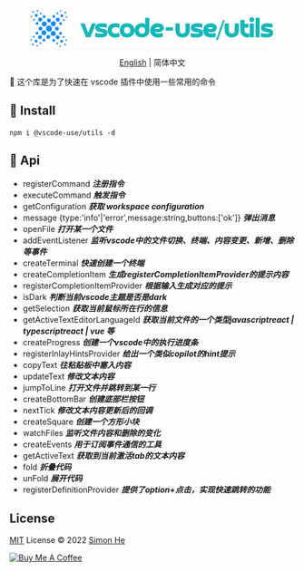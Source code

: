 <p align="center">
<img src="./assets/kv.png" alt="css selector">
</p>
<p align="center"> <a href="./README.md">English</a> | 简体中文</p>
🐰 这个库是为了快速在 vscode 插件中使用一些常用的命令

## 📍 Install
```
npm i @vscode-use/utils -d
```

## 📝 Api

- registerCommand ***注册指令***
- executeCommand ***触发指令***
- getConfiguration ***获取 workspace configuration***
- message {type:'info'|'error',message:string,buttons:['ok']} ***弹出消息***
- openFile ***打开某一个文件***
- addEventListener ***监听vscode中的文件切换、终端、内容变更、新增、删除等事件***
- createTerminal ***快速创建一个终端***
- createCompletionItem ***生成registerCompletionItemProvider的提示内容***
- registerCompletionItemProvider ***根据输入生成对应的提示***
- isDark ***判断当前vscode主题是否是dark***
- getSelection ***获取当前鼠标所在行的信息***
- getActiveTextEditorLanguageId ***获取当前文件的一个类型javascriptreact | typescriptreact | vue 等***
- createProgress ***创建一个vscode中的执行进度条***
- registerInlayHintsProvider ***给出一个类似copilot的hint提示***
- copyText ***往粘贴板中塞入内容***
- updateText ***修改文本内容***
- jumpToLine ***打开文件并跳转到某一行***
- createBottomBar ***创建底部栏按钮***
- nextTick ***修改文本内容更新后的回调***
- createSquare ***创建一个方形小块***
- watchFiles ***监听文件内容和删除的变化***
- createEvents ***用于订阅事件通信的工具***
- getActiveText ***获取到当前激活tab的文本内容***
- fold ***折叠代码***
- unFold ***展开代码***
- registerDefinitionProvider ***提供了option+点击，实现快速跳转的功能***


## License

[MIT](./LICENSE) License © 2022 [Simon He](https://github.com/Simon-He95)

<a href="https://github.com/Simon-He95/sponsor" target="_blank"><img src="https://cdn.buymeacoffee.com/buttons/default-orange.png" alt="Buy Me A Coffee" style="height: 51px !important;width: 217px !important;" ></a>
